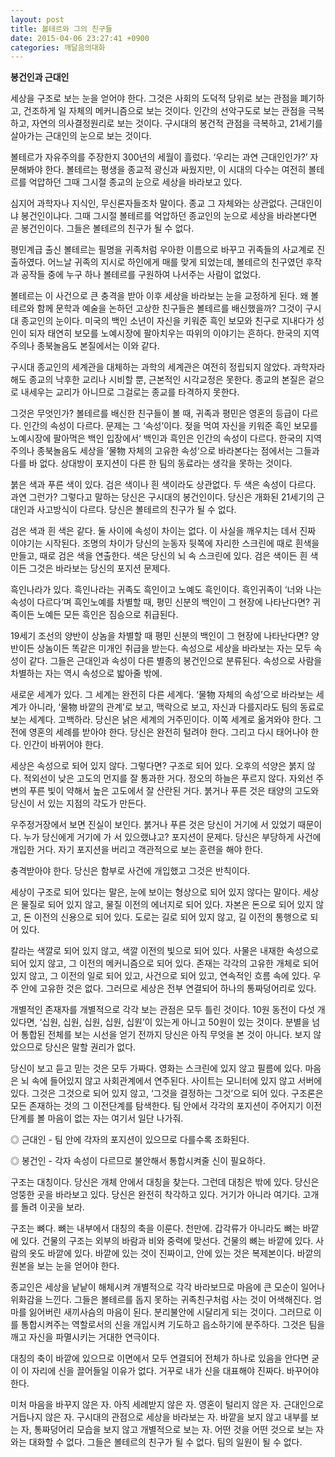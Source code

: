 ```yaml
---
layout: post
title: 볼테르와 그의 친구들
date: 2015-04-06 23:27:41 +0900
categories: 깨달음의대화
---
```

**봉건인과 근대인** 

  


세상을 구조로 보는 눈을 얻어야 한다. 그것은 사회의 도덕적 당위로 보는 관점을 폐기하고, 건조하게 일 자체의 메커니즘으로 보는 것이다. 인간의 선악구도로 보는 관점을 극복하고, 자연의 의사결정원리로 보는 것이다. 구시대의 봉건적 관점을 극복하고, 21세기를 살아가는 근대인의 눈으로 보는 것이다. 

  


볼테르가 자유주의를 주장한지 300년의 세월이 흘렀다. ‘우리는 과연 근대인인가?’ 자문해봐야 한다. 볼테르는 평생을 종교적 광신과 싸웠지만, 이 시대의 다수는 여전히 볼테르를 억압하던 그때 그시절 종교의 눈으로 세상을 바라보고 있다. 

  


심지어 과학자나 지식인, 무신론자들조차 말이다. 종교 그 자체와는 상관없다. 근대인이냐 봉건인이냐다. 그때 그시절 볼테르를 억압하던 종교인의 눈으로 세상을 바라본다면 곧 봉건인이다. 그들은 볼테르의 친구가 될 수 없다. 

  


평민계급 출신 볼테르는 필명을 귀족처럼 우아한 이름으로 바꾸고 귀족들의 사교계로 진출하였다. 어느날 귀족의 지시로 하인에게 매를 맞게 되었는데, 볼테르의 친구였던 후작과 공작들 중에 누구 하나 볼테르를 구원하여 나서주는 사람이 없었다. 

  


볼테르는 이 사건으로 큰 충격을 받아 이후 세상을 바라보는 눈을 교정하게 된다. 왜 볼테르와 함께 문학과 예술을 논하던 고상한 친구들은 볼테르를 배신했을까? 그것이 구시대 종교인의 눈이다. 미국의 백인 소년이 자신을 키워준 흑인 보모와 친구로 지내다가 성인이 되자 태연히 보모를 노예시장에 팔아치우는 따위의 이야기는 흔하다. 한국의 지역주의나 종북놀음도 본질에서는 이와 같다. 

  


구시대 종교인의 세계관을 대체하는 과학의 세계관은 여전히 정립되지 않았다. 과학자라 해도 종교의 낙후한 교리나 시비할 뿐, 근본적인 시각교정은 못한다. 종교의 본질은 겉으로 내세우는 교리가 아니므로 그걸로는 종교를 타격하지 못한다. 

  


그것은 무엇인가? 볼테르를 배신한 친구들이 볼 때, 귀족과 평민은 영혼의 등급이 다르다. 인간의 속성이 다르다. 문제는 그 ‘속성’이다. 젖을 먹여 자신을 키워준 흑인 보모를 노예시장에 팔아먹은 백인 입장에서‘ 백인과 흑인은 인간의 속성이 다르다. 한국의 지역주의나 종북놀음도 세상을 ’물物 자체의 고유한 속성‘으로 바라본다는 점에서는 그들과 다를 바 없다. 상대방이 포지션이 다른 한 팀의 동료라는 생각을 못하는 것이다. 

  


붉은 색과 푸른 색이 있다. 검은 색이나 흰 색이라도 상관없다. 두 색은 속성이 다르다. 과연 그런가? 그렇다고 말하는 당신은 구시대의 봉건인이다. 당신은 개화된 21세기의 근대인과 사고방식이 다르다. 당신은 볼테르의 친구가 될 수 없다. 

  


검은 색과 흰 색은 같다. 둘 사이에 속성이 차이는 없다. 이 사실을 깨우치는 데서 진짜 이야기는 시작된다. 조명의 차이가 당신의 눈동자 뒷쪽에 자리한 스크린에 때로 흰색을 만들고, 때로 검은 색을 연출한다. 색은 당신의 뇌 속 스크린에 있다. 검은 색이든 흰 색이든 그것은 바라보는 당신의 포지션 문제다. 

  


흑인나라가 있다. 흑인나라는 귀족도 흑인이고 노예도 흑인이다. 흑인귀족이 ‘너와 나는 속성이 다르다’며 흑인노예를 차별할 때, 평민 신분의 백인이 그 현장에 나타난다면? 귀족이든 노예든 모든 흑인은 짐승으로 취급된다. 

  


19세기 조선의 양반이 상놈을 차별할 때 평민 신분의 백인이 그 현장에 나타난다면? 양반이든 상놈이든 똑같은 미개인 취급을 받는다. 속성으로 세상을 바라보는 자는 모두 속성이 같다. 그들은 근대인과 속성이 다른 별종의 봉건인으로 분류된다. 속성으로 사람을 차별하는 자는 역시 속성으로 밟아줄 밖에. 

  


새로운 세계가 있다. 그 세계는 완전히 다른 세계다. ‘물物 자체의 속성’으로 바라보는 세계가 아니라, ‘물物 바깥의 관계’로 보고, 맥락으로 보고, 자신과 다를지라도 팀의 동료로 보는 세계다. 고백하라. 당신은 낡은 세계의 거주민이다. 이쪽 세계로 옮겨와야 한다. 그 전에 영혼의 세례를 받아야 한다. 당신은 완전히 털려야 한다. 그리고 다시 태어나야 한다. 인간이 바뀌어야 한다. 

  


세상은 속성으로 되어 있지 않다. 그렇다면? 구조로 되어 있다. 오후의 석양은 붉지 않다. 적외선이 낮은 고도의 먼지를 잘 통과한 거다. 정오의 하늘은 푸르지 않다. 자외선 주변의 푸른 빛이 약해서 높은 고도에서 잘 산란된 거다. 붉거나 푸른 것은 태양의 고도와 당신이 서 있는 지점의 각도가 만든다. 

  


우주정거장에서 보면 진실이 보인다. 붉거나 푸른 것은 당신이 거기에 서 있었기 때문이다. 누가 당신에게 거기에 가 서 있으랬냐고? 포지션이 문제다. 당신은 부당하게 사건에 개입한 거다. 자기 포지션을 버리고 객관적으로 보는 훈련을 해야 한다. 

  


충격받아야 한다. 당신은 함부로 사건에 개입했고 그것은 반칙이다. 

  


세상이 구조로 되어 있다는 말은, 눈에 보이는 형상으로 되어 있지 않다는 말이다. 세상은 물질로 되어 있지 않고, 물질 이전의 에너지로 되어 있다. 자본은 돈으로 되어 있지 않고, 돈 이전의 신용으로 되어 있다. 도로는 길로 되어 있지 않고, 길 이전의 통행으로 되어 있다. 

  


칼라는 색깔로 되어 있지 않고, 색깔 이전의 빛으로 되어 있다. 사물은 내재한 속성으로 되어 있지 않고, 그 이전의 메커니즘으로 되어 있다. 존재는 각각의 고유한 개체로 되어 있지 않고, 그 이전의 일로 되어 있고, 사건으로 되어 있고, 연속적인 흐름 속에 있다. 우주 안에 고유한 것은 없다. 그러므로 세상은 전부 연결되어 하나의 통짜덩어리로 있다. 

  


개별적인 존재자를 개별적으로 각각 보는 관점은 모두 틀린 것이다. 10원 동전이 다섯 개 있다면, ‘십원, 십원, 십원, 십원, 십원’이 있는게 아니고 50원이 있는 것이다. 분별을 넘어 통합된 전체를 보는 시선을 얻기 전까지 당신은 아직 무엇을 본 것이 아니다. 보지 않았으므로 당신은 말할 권리가 없다. 

  


당신이 보고 듣고 믿는 것은 모두 가짜다. 영화는 스크린에 있지 않고 필름에 있다. 마음은 뇌 속에 들어있지 않고 사회관계에서 연주된다. 사이트는 모니터에 있지 않고 서버에 있다. 그것은 그것으로 되어 있지 않고, ‘그것을 결정하는 그것’으로 되어 있다. 구조론은 모든 존재하는 것의 그 이전단계를 탐색한다. 팀 안에서 각각의 포지션이 주어지기 이전단계를 볼 마음이 없는 자는 여기서 일단 나가줘. 

  

      
◎ 근대인 - 팀 안에 각자의 포지션이 있으므로 다를수록 조화된다.  

      
◎ 봉건인 - 각자 속성이 다르므로 불안해서 통합시켜줄 신이 필요하다. 

  


구조는 대칭이다. 당신은 개체 안에서 대칭을 찾는다. 그런데 대칭은 밖에 있다. 당신은 엉뚱한 곳을 바라보고 있다. 당신은 완전히 착각하고 있다. 거기가 아니라 여기다. 고개를 돌려 이곳을 보라. 

  


구조는 뼈다. 뼈는 내부에서 대칭의 축을 이룬다. 천만에. 갑각류가 아니라도 뼈는 바깥에 있다. 건물의 구조는 외부의 바람과 비와 중력에 맞선다. 건물의 뼈는 바깥에 있다. 사람의 옷도 바깥에 있다. 바깥에 있는 것이 진짜이고, 안에 있는 것은 복제본이다. 바깥의 원본을 보는 눈을 얻어야 한다. 

  


종교인은 세상을 낱낱이 해체시켜 개별적으로 각각 바라보므로 마음에 큰 모순이 일어나 위화감을 느낀다. 그들은 볼테르를 돕지 못하는 귀족친구처럼 사는 것이 어색해진다. 엄마를 잃어버린 새끼사슴의 마음이 된다. 분리불안에 시달리게 되는 것이다. 그러므로 이를 통합시켜주는 역할로서의 신을 개입시켜 기도하고 읍소하기에 분주하다. 그것은 팀을 깨고 자신을 파멸시키는 거대한 연극이다. 

  


대칭의 축이 바깥에 있으므로 이면에서 모두 연결되어 전체가 하나로 있음을 안다면 굳이 이 자리에 신을 끌어들일 이유가 없다. 거꾸로 내가 신을 대표해야 진짜다. 바꾸어야 한다. 

  


미처 마음을 바꾸지 않은 자. 아직 세례받지 않은 자. 영혼이 털리지 않은 자. 근대인으로 거듭나지 않은 자. 구시대의 관점으로 세상을 바라보는 자. 바깥을 보지 않고 내부를 보는 자, 통짜덩어리 모습을 보지 않고 개별적으로 보는 자. 어떤 것을 어떤 것으로 보는 자와는 대화할 수 없다. 그들은 볼테르의 친구가 될 수 없다. 팀의 일원이 될 수 없다.